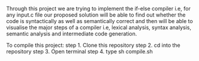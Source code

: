 Through this project we are trying to implement the if-else compiler i.e, for any input.c file our proposed solution will be able to find out whether the code is syntactically as well as semantically correct and then will be able to visualise the major steps of a compiler i.e, lexical analysis, syntax analysis, semantic analysis and intermediate code generation.

To compile this project: 
step 1. Clone this repository
step 2. cd into the repository
step 3. Open terminal
step 4. type sh compile.sh
